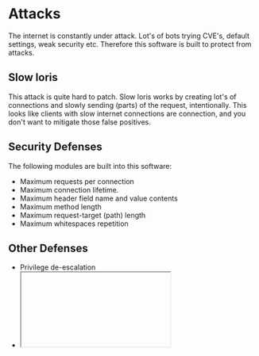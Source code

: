 # Attacks
The internet is constantly under attack. Lot's of bots trying CVE's, default settings, weak security etc. Therefore this software is built to protect from attacks.

## Slow loris
This attack is quite hard to patch. Slow loris works by creating lot's of connections and slowly sending (parts) of the request, intentionally. This looks like clients with slow internet connections are connection, and you don't want to mitigate those false positives.

## Security Defenses
The following modules are built into this software:
- Maximum requests per connection
- Maximum connection lifetime.
- Maximum header field name and value contents
- Maximum method length
- Maximum request-target (path) length
- Maximum whitespaces repetition

## Other Defenses
- Privilege de-escalation
- <iframe> blocking
- Sending of XSS protection hints
- Disabling refer\[r\]er (privacy)
- CSP

## Future Defenses
The following ideas have come to my mind, but haven't been implemented (properly):
- Automatic IP blocking
- Caching to avoid I/O overload (ClientError & FileResolveStatus' FILE_SYSTEM_OVERLOAD)
- Full slowloris attack mitigation by read timeout total time checking
- Maximum message body length (this isn't actually needed because we skip that parsing either way)
- Maximum connections per IP
- Prioritizing connections from different IPs
- Service outage notifications
- R-U-Dead-Yet mitigation
